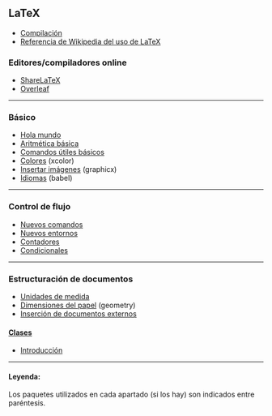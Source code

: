## LaTeX
- [Compilación](https://github.com/mondeja/fullstack/tree/master/backend/src/005-entorno_de_ejecucion/tex/compilar)
- [Referencia de Wikipedia del uso de LaTeX](https://es.wikipedia.org/wiki/Ayuda:Uso_de_TeX)

### Editores/compiladores online
- [ShareLaTeX](https://www.sharelatex.com?r=9e2d9797&rm=d&rs=b)
- [Overleaf](https://www.overleaf.com/)

_____________________________________________

### Básico
- [Hola mundo](https://github.com/mondeja/fullstack/tree/master/backend/src/032-documentacion/latex/001-hola_mundo)
- [Aritmética básica](https://github.com/mondeja/fullstack/tree/master/backend/src/032-documentacion/latex/002-aritmetica_basica)
- [Comandos útiles básicos](https://github.com/mondeja/fullstack/tree/master/backend/src/032-documentacion/latex/003-utiles_basicos)
- [Colores](https://github.com/mondeja/fullstack/tree/master/backend/src/032-documentacion/latex/005-colores) (xcolor)
- [Insertar imágenes](https://github.com/mondeja/fullstack/tree/master/backend/src/032-documentacion/latex/006-imagenes) (graphicx)
- [Idiomas](https://github.com/mondeja/fullstack/tree/master/backend/src/032-documentacion/latex/009-idiomas) (babel)

___________________________________________

### Control de flujo
- [Nuevos comandos](https://github.com/mondeja/fullstack/tree/master/backend/src/032-documentacion/latex/010-nuevos_comandos)
- [Nuevos entornos](https://github.com/mondeja/fullstack/tree/master/backend/src/032-documentacion/latex/011-nuevos_entornos)
- [Contadores](https://github.com/mondeja/fullstack/tree/master/backend/src/032-documentacion/latex/013-contadores)
- [Condicionales](https://github.com/mondeja/fullstack/tree/master/backend/src/032-documentacion/latex/014-condicionales)

_____________________________________________

### Estructuración de documentos
- [Unidades de medida](https://github.com/mondeja/fullstack/tree/master/backend/src/032-documentacion/latex/007-medidas)
- [Dimensiones del papel](https://github.com/mondeja/fullstack/tree/master/backend/src/032-documentacion/latex/007-medidas) (geometry)
- [Inserción de documentos externos](https://github.com/mondeja/fullstack/tree/master/backend/src/032-documentacion/latex/012-insertar_documentos)

#### [Clases](https://github.com/mondeja/fullstack/tree/master/backend/src/032-documentacion/latex/004-clases)
- [Introducción](https://github.com/mondeja/fullstack/tree/master/backend/src/032-documentacion/latex/004-clases/001-intro)


_____________________________________________

#### Leyenda:
Los paquetes utilizados en cada apartado (si los hay) son indicados entre paréntesis.